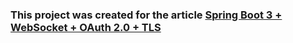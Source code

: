 ### This project was created for the article [Spring Boot 3 + WebSocket + OAuth 2.0 + TLS](https://medium.com/@HereAndBeyond/spring-boot-3-websocket-oauth-2-0-tls-bf479327339f)

